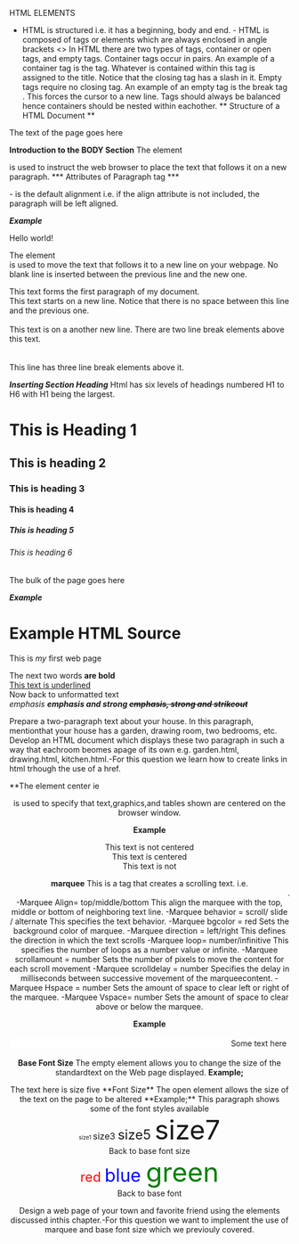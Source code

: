 HTML ELEMENTS
- HTML is structured i.e. it has a beginning, body and end. - HTML is composed of tags or elements which are always enclosed in angle
brackets <>
In HTML there are two types of tags, container or open tags, and empty tags. 
Container tags occur in pairs. An example of a container tag is the <title></title>tag. Whatever is contained within this tag is assigned to the title. Notice that the closing tag has a slash in it.
Empty tags require no closing tag. An example of an empty tag is the break tag<br>. This forces the cursor to a new line. Tags should always be balanced hence containers should be nested within eachother.
** Structure of a HTML Document **
<HTML>
<HEAD>
<TITLE> title text goes here </TITLE>
</HEAD>
<BODY>
The text of the page goes here
</BODY>
</HTML>

**Introduction to the BODY Section**
The element <P> is used to instruct the web browser to place the text that follows it on a new paragraph.
*** Attributes of Paragraph tag ***
<P ALIGN= CENTER></P>
<P ALIGN= RIGHT></P>
<P ALIGN=LEFT></P>- is the default alignment i.e. if the align attribute is not included, the paragraph will be left aligned.

***Example***
<HTML>
<HEAD>
<TITLE>This is my first web page</TITLE>
</HEAD>
<BODY>
<P>Hello world!</P>
</BODY>
</HTML>

The element <BR> is used to move the text that follows it to a new line on your webpage. No blank line is inserted between the previous line and the new one.

<HTML>
<HEAD>
<!--Example of the line break element -->
</HEAD>
<BODY>
This text forms the first paragraph of my document. <BR>
This text starts on a new line. Notice that there is no space between this line and the previous one. <BR>
<BR>
This text is on a another new line. There are two line break elements above this text. <BR>
<BR>
<BR>
This line has three line break elements above it. </BODY>
</HTML>

***Inserting Section Heading***
Html has six levels of headings numbered H1 to H6 with H1 being the largest.
<HTML>
<HEAD>
<TITLE>Welcome to my page </TITLE>
</HEAD>
<BODY>
<H1> This is Heading 1 </H1>
<H2> This is heading 2 </H2>
<H3> This is heading 3 </H3>
<H4> This is heading 4 </H4>
<H5>This is heading 5 </H5>
<H6>This is heading 6 </H6>
The bulk of the page goes here
</BODY>
</HTML>

***Example***
<HTML>
<HEAD>
<TITLE> My Web Page </TITLE>
</HEAD>
<BODY>
<H1> Example HTML Source </H1>
<P>This is <I >my</I> first web page</P>
The next two words <B> are bold </B><BR>
<U> This text is underlined</U><BR>
Now back to unformatted text<BR>
<EM>emphasis <STRONG>emphasis and strong <STRIKE>emphasis, strong and strikeout
</STRIKE></STRONG></EM>
</BODY>
</HTML>

Prepare a two-paragraph text about your house. In this paragraph, mentionthat
your house has a garden, drawing room, two bedrooms, etc. Develop an
HTML document which displays these two paragraph in such a way that eachroom beomes apage of its own e.g. garden.html, drawing.html, kitchen.html.-For this question we learn how to create links in html trhough the use of a href.

**The element center ie <center> is used to specify that text,graphics,and tables shown are centered on the browser window.

**Example**
<HTML>
<HEAD>
<TITLE>This is my web page</TITLE>
<!--Example of Centering -->
</HEAD>
<BODY>
This text is not centered
<CENTER>
This text is centered
</CENTER>
This text is not
</BODY>
</HTML>

**marquee**
This is a tag that creates a scrolling text. i.e. <marquee>……….</marquee>
-Marquee Align= top/middle/bottom
This align the marquee with the top, middle or bottom of neighboring text line. -Marquee behavior = scroll/ slide / alternate
This specifies the text behavior. -Marquee bgcolor = red
Sets the background color of marquee. -Marquee direction = left/right
This defines the direction in which the text scrolls
-Marquee loop= number/infinitive
This specifies the number of loops as a number value or infinite. -Marquee scrollamount = number
Sets the number of pixels to move the content for each scroll movement -Marquee scrolldelay = number
Specifies the delay in milliseconds between successive movement of the marqueecontent. -Marquee Hspace = number
Sets the amount of space to clear left or right of the marquee. -Marquee Vspace= number
Sets the amount of space to clear above or below the marquee.

**Example**
<HTML>
<HEAD>
<TITLE> My Web Page </TITLE>
</HEAD>
<BODY>
<marquee behavior= alternate bgcolor= "white" hspace= 2
vspace="4" >Some text here </marquee>
</BODY>
</HTML>

**Base Font Size**
The empty element <BASEFONT> allows you to change the size of the standardtext on the Web page displayed.
**Example;**
<HTML>
<HEAD>
<!—example of basefont size-->
</HEAD>
<BODY>
<BASEFONT SIZE=5>
The text here is size five
</BODY>
</HTML>
**Font Size**
The open element <FONT> allows the size of the text on the page to be altered
**Example;**
<BASEFONT SIZE=4>
This paragraph shows some of the font styles available <BR>
<FONT SIZE=1>size1 </FONT>
<FONT SIZE=3>size3 </FONT>
<FONT SIZE=5>size5 </FONT>
<FONT SIZE=7>size7 </FONT> <BR>
Back to base font size<BR>
<FONT SIZE=5 COLOR=red>red </FONT>
<FONT SIZE=6 COLOR=blue>blue </FONT>
<FONT SIZE=7 COLOR=green>green </FONT><BR>
Back to base font
</BODY>
</HTML>


Design a web page of your town and favorite friend using the elements discussed inthis chapter.-For this question we want to implement the use of marquee and base font size
which we previouly covered.
